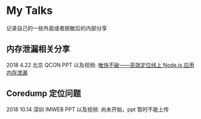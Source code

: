 # My Talks

记录自己的一些外面或者脱敏后的内部分享

## 内存泄漏相关分享

2018 4.22 北京 QCON  PPT 以及视频: [唯快不破——高效定位线上 Node.js 应用内存泄漏](https://mp.weixin.qq.com/s?__biz=MzIwMjE5MDU4OA==&mid=2653122636&idx=1&sn=f516a500353511196f7e88c7a060c689&chksm=8d35abdfba4222c9e70cb8f89f6ff167e6873e99d28fe967498634778b8ca42f7bd927d28452&mpshare=1&scene=1&srcid=0815zH0i64lx0UhG1zj7V2BV&from=groupmessage&ascene=1&devicetype=android-25&version=2607023a&nettype=WIFI&abtest_cookie=BAABAAoACwASABMABAAjlx4AWZkeAGGZHgBumR4AAAA%3D&lang=zh_CN&pass_ticket=AQ94gWiToiK73%2Fs2xC37dI6R1bG6eKLOLDtN4SZ3VDc1pywkDggnswn6RlQ4yZiI&wx_header=1)

## Coredump 定位问题

2018 10.14 深圳 IMWEB  PPT 以及视频: 尚未开始，ppt 暂时不能上传